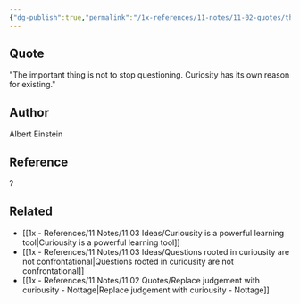 ```yaml
---
{"dg-publish":true,"permalink":"/1x-references/11-notes/11-02-quotes/the-important-thing-is-not-to-stop-questioning-curiosity-has-its-own-reason-for-existing-albert-einstein/","title":"The important thing is not to stop questioning. Curiosity has its own reason for existing - Albert Einstein"}
---
```



## Quote
"The important thing is not to stop questioning. Curiosity has its own reason for existing."


## Author
Albert Einstein

## Reference
?

## Related
- [[1x - References/11 Notes/11.03 Ideas/Curiousity is a powerful learning tool\|Curiousity is a powerful learning tool]]
- [[1x - References/11 Notes/11.03 Ideas/Questions rooted in curiousity are not confrontational\|Questions rooted in curiousity are not confrontational]]
- [[1x - References/11 Notes/11.02 Quotes/Replace judgement with curiousity - Nottage\|Replace judgement with curiousity - Nottage]]

